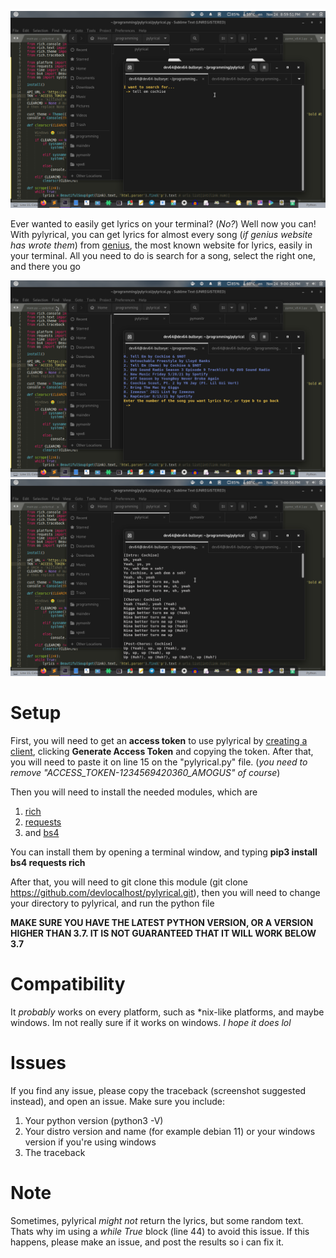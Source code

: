 ![main menu of pylyrical](img1.png)

Ever wanted to easily get lyrics on your terminal? (*No?*) Well now you can!
With pylyrical, you can get lyrics for almost every song (*if genius website has wrote them*) from [genius](https://genius.com), the most known website for lyrics, easily in your terminal. All you need to do is search for a song, select the right one, and there you go

![search results](img2.png)
![song lyrics](img3.png)

# Setup

First, you will need to get an **access token** to use pylyrical by [creating a client](https://genius.com/api-clients), clicking **Generate Access Token** and copying the token. After that, you will need to paste it on line 15 on the "pylyrical.py" file. (*you need to remove "ACCESS_TOKEN-1234569420360_AMOGUS" of course*)

Then you will need to install the needed modules, which are

1. [rich](https://github.com/willmcgugan/rich)
2. [requests](https://pypi.org/projects/requests/)
3. and [bs4](https://pypi.org/projects/beautifulsoup4/)

You can install them by opening a terminal window, and typing **pip3 install bs4 requests rich**

After that, you will need to git clone this module (git clone https://github.com/devlocalhost/pylyrical.git), then you will need to change your directory to pylyrical, and run the python file

**MAKE SURE YOU HAVE THE LATEST PYTHON VERSION, OR A VERSION HIGHER THAN 3.7. IT IS NOT GUARANTEED THAT IT WILL WORK BELOW 3.7**

# Compatibility

It *probably* works on every platform, such as *nix-like platforms, and maybe windows. Im not really sure if it works on windows. *I hope it does lol*

# Issues

If you find any issue, please copy the traceback (screenshot suggested instead), and open an issue. Make sure you include:

1. Your python version (python3 -V)
2. Your distro version and name (for example debian 11) or your windows version if you're using windows
3. The traceback

# Note

Sometimes, pylyrical *might not* return the lyrics, but some random text. Thats why im using a *while True* block (line 44) to avoid this issue. If this happens, please make an issue, and post the results so i can fix it.
